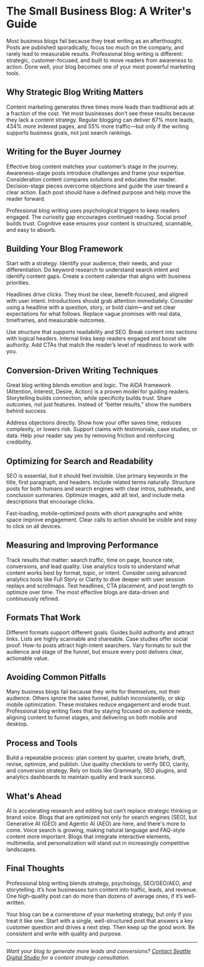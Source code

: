 # The Small Business Blog: A Writer's Guide

Most business blogs fail because they treat writing as an afterthought. Posts are published sporadically, focus too much on the company, and rarely lead to measurable results. Professional blog writing is different: strategic, customer-focused, and built to move readers from awareness to action. Done well, your blog becomes one of your most powerful marketing tools.

## Why Strategic Blog Writing Matters

Content marketing generates three times more leads than traditional ads at a fraction of the cost. Yet most businesses don’t see these results because they lack a content strategy. Regular blogging can deliver 67% more leads, 434% more indexed pages, and 55% more traffic—but only if the writing supports business goals, not just search rankings.

## Writing for the Buyer Journey

Effective blog content matches your customer’s stage in the journey. Awareness-stage posts introduce challenges and frame your expertise. Consideration content compares solutions and educates the reader. Decision-stage pieces overcome objections and guide the user toward a clear action. Each post should have a defined purpose and help move the reader forward.

Professional blog writing uses psychological triggers to keep readers engaged. The curiosity gap encourages continued reading. Social proof builds trust. Cognitive ease ensures your content is structured, scannable, and easy to absorb.

## Building Your Blog Framework

Start with a strategy. Identify your audience, their needs, and your differentiation. Do keyword research to understand search intent and identify content gaps. Create a content calendar that aligns with business priorities.

Headlines drive clicks. They must be clear, benefit-focused, and aligned with user intent. Introductions should grab attention immediately. Consider using a headline with a question, story, or bold claim—and set clear expectations for what follows. Replace vague promises with real data, timeframes, and measurable outcomes.

Use structure that supports readability and SEO. Break content into sections with logical headers. Internal links keep readers engaged and boost site authority. Add CTAs that match the reader’s level of readiness to work with you.

## Conversion-Driven Writing Techniques

Great blog writing blends emotion and logic. The AIDA framework (Attention, Interest, Desire, Action) is a proven model for guiding readers. Storytelling builds connection, while specificity builds trust. Share outcomes, not just features. Instead of “better results,” show the numbers behind success.

Address objections directly. Show how your offer saves time, reduces complexity, or lowers risk. Support claims with testimonials, case studies, or data. Help your reader say yes by removing friction and reinforcing credibility.

## Optimizing for Search and Readability

SEO is essential, but it should feel invisible. Use primary keywords in the title, first paragraph, and headers. Include related terms naturally. Structure posts for both humans and search engines with clear intros, subheads, and conclusion summaries. Optimize images, add alt text, and include meta descriptions that encourage clicks.

Fast-loading, mobile-optimized posts with short paragraphs and white space improve engagement. Clear calls to action should be visible and easy to click on all devices.

## Measuring and Improving Performance

Track results that matter: search traffic, time on page, bounce rate, conversions, and lead quality. Use analytics tools to understand what content works best by format, topic, or intent. Consider using advanced analytics tools like Full Story or Clarity to dive deeper with user session replays and scrollmaps. Test headlines, CTA placement, and post length to optimize over time. The most effective blogs are data-driven and continuously refined.

## Formats That Work

Different formats support different goals. Guides build authority and attract links. Lists are highly scannable and shareable. Case studies offer social proof. How-to posts attract high-intent searchers. Vary formats to suit the audience and stage of the funnel, but ensure every post delivers clear, actionable value.

## Avoiding Common Pitfalls

Many business blogs fail because they write for themselves, not their audience. Others ignore the sales funnel, publish inconsistently, or skip mobile optimization. These mistakes reduce engagement and erode trust. Professional blog writing fixes that by staying focused on audience needs, aligning content to funnel stages, and delivering on both mobile and desktop.

## Process and Tools

Build a repeatable process: plan content by quarter, create briefs, draft, revise, optimize, and publish. Use quality checklists to verify SEO, clarity, and conversion strategy. Rely on tools like Grammarly, SEO plugins, and analytics dashboards to maintain quality and track success.

## What's Ahead

AI is accelerating research and editing but can’t replace strategic thinking or brand voice. Blogs that are optimized not only for search engines (SEO), but Generative AI (GEO) and Agentic AI (AEO) are here, and there's more to come. Voice search is growing, making natural language and FAQ-style content more important. Blogs that integrate interactive elements, multimedia, and personalization will stand out in increasingly competitive landscapes. 

## Final Thoughts

Professional blog writing blends strategy, psychology, SEO/GEO/AEO, and storytelling. It’s how businesses turn content into traffic, leads, and revenue. One high-quality post can do more than dozens of average ones, if it’s well-written.

Your blog can be a cornerstone of your marketing strategy, but only if you treat it like one. Start with a single, well-structured post that answers a key customer question and drives a next step. Then keep up the good work. Be consistent and write with quality and purpose. 

<HR>

*Want your blog to generate more leads and conversions? [Contact Seattle Digital Studio](/contact) for a content strategy consultation.*